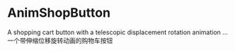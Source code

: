 # AnimShopButton
A shopping cart button with a telescopic displacement rotation animation ...一个带伸缩位移旋转动画的购物车按钮
